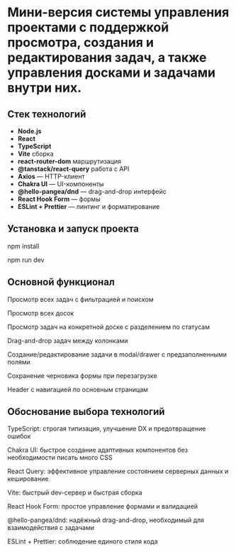 
# Мини-версия системы управления проектами с поддержкой просмотра, создания и редактирования задач, а также управления досками и задачами внутри них.

## Стек технологий

- **Node.js** 
- **React** 
- **TypeScript**
- **Vite** сборка
- **react-router-dom** маршрутизация
- **@tanstack/react-query** работа с API
- **Axios** — HTTP-клиент
- **Chakra UI** — UI-компоненты
- **@hello-pangea/dnd** — drag-and-drop интерфейс
- **React Hook Form** — формы
- **ESLint + Prettier** — линтинг и форматирование

## Установка и запуск проекта

npm install

npm run dev

## Основной функционал

Просмотр всех задач с фильтрацией и поиском

Просмотр всех досок

Просмотр задач на конкретной доске с разделением по статусам

Drag-and-drop задач между колонками

Создание/редактирование задачи в modal/drawer с предзаполненными полями

Сохранение черновика формы при перезагрузке

Header с навигацией по основным страницам

## Обоснование выбора технологий

TypeScript: строгая типизация, улучшение DX и предотвращение ошибок

Chakra UI: быстрое создание адаптивных компонентов без необходимости писать много CSS

React Query: эффективное управление состоянием серверных данных и кеширование

Vite: быстрый dev-сервер и быстрая сборка

React Hook Form: простое управление формами и валидацией

@hello-pangea/dnd: надёжный drag-and-drop, необходимый для взаимодействия с задачами

ESLint + Prettier: соблюдение единого стиля кода